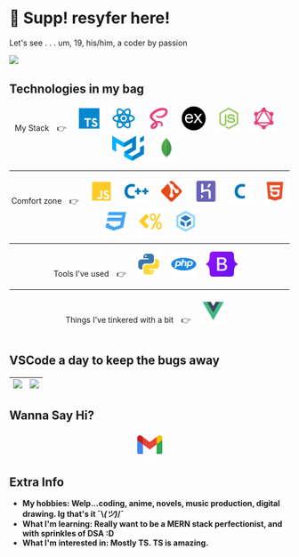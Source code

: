 # 👋 Supp! resyfer here!</i>
<!-- ![visitors](https://visitor-badge.glitch.me/badge?page_id=resyfer.resyfer) -->

Let's see . . . um, 19, his/him, a coder by passion
<br>

<img src="https://activity-graph.herokuapp.com/graph?username=resyfer&theme=react-dark&line=4722df&color=efefef&bg_color=2A2D32&custom_title=Me%20Doing%20What%20I%20Do&hide_border=true" />

## Technologies in my bag

<div align="center" width=80%>
My Stack&emsp;👉&emsp;
<code><img title="TypeScript (TS)" height="45" src="./img/typescript.svg"></code>&emsp;
<code><img title="React" height="45" src="./img/reactjs.svg"></code>&emsp;
<code><img title="Syntactically Awesome Style Sheets (Sass)" height="45" src="./img/sass.svg"></code>&emsp;
<code><img title="Express" height="45" src="./img/express.svg"></code>&emsp;
<code><img title="NodeJS" height="45" src="./img/nodejs.svg"></code>&emsp;
<code><img title="GraphQL & Apollo" height="45" src="./img/graphql.svg"></code>&emsp;
<code><img title="Material UI" height="45" src="./img/materialui.svg"></code>&emsp;
<code><img title="MongoDB" height="45" src="./img/mongodb.svg"></code>&emsp;
</div>
<hr>
<div align="center" width=80%>
Comfort zone&emsp;👉&emsp;
<code><img title="JavaScript (JS)" height="45" src="./img/javascript.svg"></code>&emsp;
<code><img title="C++ 17" height="45" src="./img/cpp.svg"></code>&emsp;
<code><img title="Git" height="45" src="./img/git.svg"></code>&emsp;
<code><img title="Heroku" height="45" src="./img/heroku.svg"></code>&emsp;
<code><img title="C (11)" height="45" src="./img/c.svg"></code>&emsp;
<code><img title="HTML 5" height="45" src="./img/html.svg"></code>&emsp;
<code><img title="CSS 3" height="45" src="./img/css.svg"></code>&emsp;
<code><img title="EJS" height="45" src="./img/ejs.svg"></code>&emsp;
<code><img title="Webpack" height="45" src="./img/webpack.svg"></code>&emsp;
</div>
<hr>
<div align="center" width=80%>
Tools I've used&emsp;👉&emsp;
<code><img title="Python" height="45" src="./img/python.svg"></code>&emsp;
<code><img title="PHP" height="45" src="./img/php.svg"></code>&emsp;
<code><img title="Bootstrap 5" height="45" src="./img/bootstrap5.svg"></code>&emsp;
</div>
<hr>
<div align="center" width=80%>
Things I've tinkered with a bit&emsp;👉&emsp;
<code><img title="Vue" height="45" src="./img/vue.svg"></code>&emsp;
</div>
<br>

## VSCode a day to keep the bugs away

<div align="center" width=100%>
  
  | <img height="150" src="https://github-readme-stats.vercel.app/api/top-langs/?username=resyfer&theme=synthwave&layout=compact"> | <img height="150" src="https://github-readme-stats.vercel.app/api?username=resyfer&count_private=t&hide=stars&theme=synthwave"> |
  |---|---|

</div>

## Wanna Say Hi?

<div align="center" width=80%>
<a title="Gmail" href="https://mail.google.com/mail/u/0/?view=cm&fs=1&to=resyfer.dev@gmail.com&tf=1"><img height="45" src="./img/gmail.svg"></a>
</div>

## Extra Info

- <strong>My hobbies</hobbies>: Welp...coding, anime, novels, music production, digital drawing. Ig that's it ¯\\_(ツ)_/¯
- <strong>What I'm learning</strong>: Really want to be a MERN stack perfectionist, and with sprinkles of DSA :D
- <strong>What I'm interested in</strong>: Mostly TS. TS is amazing.
